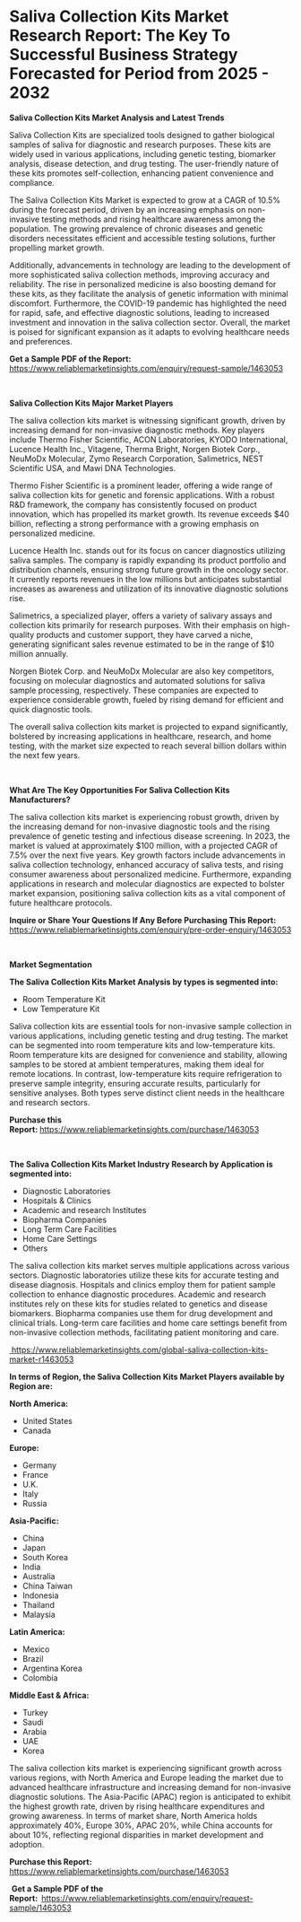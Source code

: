 <p><h1>Saliva Collection Kits Market Research Report: The Key To Successful Business Strategy Forecasted for Period from 2025 - 2032</h1></p><p><strong>Saliva Collection Kits Market Analysis and Latest Trends</strong></p>
<p><p>Saliva Collection Kits are specialized tools designed to gather biological samples of saliva for diagnostic and research purposes. These kits are widely used in various applications, including genetic testing, biomarker analysis, disease detection, and drug testing. The user-friendly nature of these kits promotes self-collection, enhancing patient convenience and compliance.</p><p>The Saliva Collection Kits Market is expected to grow at a CAGR of 10.5% during the forecast period, driven by an increasing emphasis on non-invasive testing methods and rising healthcare awareness among the population. The growing prevalence of chronic diseases and genetic disorders necessitates efficient and accessible testing solutions, further propelling market growth. </p><p>Additionally, advancements in technology are leading to the development of more sophisticated saliva collection methods, improving accuracy and reliability. The rise in personalized medicine is also boosting demand for these kits, as they facilitate the analysis of genetic information with minimal discomfort. Furthermore, the COVID-19 pandemic has highlighted the need for rapid, safe, and effective diagnostic solutions, leading to increased investment and innovation in the saliva collection sector. Overall, the market is poised for significant expansion as it adapts to evolving healthcare needs and preferences.</p></p>
<p><strong>Get a Sample PDF of the Report:&nbsp;</strong> <a href="https://www.reliablemarketinsights.com/enquiry/request-sample/1463053?utm_campaign=3520&utm_medium=2&utm_source=Github&utm_content=ia&utm_term=13042025&utm_id=saliva-collection-kits">https://www.reliablemarketinsights.com/enquiry/request-sample/1463053</a></p>
<p>&nbsp;</p>
<p><strong>Saliva Collection Kits Major Market Players</strong></p>
<p><p>The saliva collection kits market is witnessing significant growth, driven by increasing demand for non-invasive diagnostic methods. Key players include Thermo Fisher Scientific, ACON Laboratories, KYODO International, Lucence Health Inc., Vitagene, Therma Bright, Norgen Biotek Corp., NeuMoDx Molecular, Zymo Research Corporation, Salimetrics, NEST Scientific USA, and Mawi DNA Technologies.</p><p>Thermo Fisher Scientific is a prominent leader, offering a wide range of saliva collection kits for genetic and forensic applications. With a robust R&D framework, the company has consistently focused on product innovation, which has propelled its market growth. Its revenue exceeds $40 billion, reflecting a strong performance with a growing emphasis on personalized medicine.</p><p>Lucence Health Inc. stands out for its focus on cancer diagnostics utilizing saliva samples. The company is rapidly expanding its product portfolio and distribution channels, ensuring strong future growth in the oncology sector. It currently reports revenues in the low millions but anticipates substantial increases as awareness and utilization of its innovative diagnostic solutions rise.</p><p>Salimetrics, a specialized player, offers a variety of salivary assays and collection kits primarily for research purposes. With their emphasis on high-quality products and customer support, they have carved a niche, generating significant sales revenue estimated to be in the range of $10 million annually.</p><p>Norgen Biotek Corp. and NeuMoDx Molecular are also key competitors, focusing on molecular diagnostics and automated solutions for saliva sample processing, respectively. These companies are expected to experience considerable growth, fueled by rising demand for efficient and quick diagnostic tools.</p><p>The overall saliva collection kits market is projected to expand significantly, bolstered by increasing applications in healthcare, research, and home testing, with the market size expected to reach several billion dollars within the next few years.</p></p>
<p>&nbsp;</p>
<p><strong>What Are The Key Opportunities For Saliva Collection Kits Manufacturers?</strong></p>
<p><p>The saliva collection kits market is experiencing robust growth, driven by the increasing demand for non-invasive diagnostic tools and the rising prevalence of genetic testing and infectious disease screening. In 2023, the market is valued at approximately $100 million, with a projected CAGR of 7.5% over the next five years. Key growth factors include advancements in saliva collection technology, enhanced accuracy of saliva tests, and rising consumer awareness about personalized medicine. Furthermore, expanding applications in research and molecular diagnostics are expected to bolster market expansion, positioning saliva collection kits as a vital component of future healthcare protocols.</p></p>
<p><strong>Inquire or Share Your Questions If Any Before Purchasing This Report:</strong> <a href="https://www.reliablemarketinsights.com/enquiry/pre-order-enquiry/1463053?utm_campaign=3520&utm_medium=2&utm_source=Github&utm_content=ia&utm_term=13042025&utm_id=saliva-collection-kits">https://www.reliablemarketinsights.com/enquiry/pre-order-enquiry/1463053</a></p>
<p>&nbsp;</p>
<p><strong>Market Segmentation</strong></p>
<p><strong>The Saliva Collection Kits Market Analysis by types is segmented into:</strong></p>
<p><ul><li>Room Temperature Kit</li><li>Low Temperature Kit</li></ul></p>
<p><p>Saliva collection kits are essential tools for non-invasive sample collection in various applications, including genetic testing and drug testing. The market can be segmented into room temperature kits and low-temperature kits. Room temperature kits are designed for convenience and stability, allowing samples to be stored at ambient temperatures, making them ideal for remote locations. In contrast, low-temperature kits require refrigeration to preserve sample integrity, ensuring accurate results, particularly for sensitive analyses. Both types serve distinct client needs in the healthcare and research sectors.</p></p>
<p><strong>Purchase this Report:&nbsp;</strong><a href="https://www.reliablemarketinsights.com/purchase/1463053?utm_campaign=3520&utm_medium=2&utm_source=Github&utm_content=ia&utm_term=13042025&utm_id=saliva-collection-kits">https://www.reliablemarketinsights.com/purchase/1463053</a></p>
<p>&nbsp;</p>
<p><strong>The Saliva Collection Kits Market Industry Research by Application is segmented into:</strong></p>
<p><ul><li>Diagnostic Laboratories</li><li>Hospitals & Clinics</li><li>Academic and research Institutes</li><li>Biopharma Companies</li><li>Long Term Care Facilities</li><li>Home Care Settings</li><li>Others</li></ul></p>
<p><p>The saliva collection kits market serves multiple applications across various sectors. Diagnostic laboratories utilize these kits for accurate testing and disease diagnosis. Hospitals and clinics employ them for patient sample collection to enhance diagnostic procedures. Academic and research institutes rely on these kits for studies related to genetics and disease biomarkers. Biopharma companies use them for drug development and clinical trials. Long-term care facilities and home care settings benefit from non-invasive collection methods, facilitating patient monitoring and care.</p></p>
<p><a href="https://www.reliablemarketinsights.com/global-saliva-collection-kits-market-r1463053?utm_campaign=3520&utm_medium=2&utm_source=Github&utm_content=ia&utm_term=13042025&utm_id=saliva-collection-kits">&nbsp;https://www.reliablemarketinsights.com/global-saliva-collection-kits-market-r1463053</a></p>
<p><strong>In terms of Region, the Saliva Collection Kits Market Players available by Region are:</strong></p>
<p>
    <p> <strong> North America: </strong>
        <ul>
            <li>United States</li>
            <li>Canada</li>
        </ul>
        </p> 
    <p> <strong> Europe: </strong>
        <ul>
            <li>Germany</li>
            <li>France</li>
            <li>U.K.</li>
            <li>Italy</li>
            <li>Russia</li>
        </ul>
        </p> 
    <p> <strong> Asia-Pacific: </strong>
        <ul>
            <li>China</li>
            <li>Japan</li>
            <li>South Korea</li>
            <li>India</li>
            <li>Australia</li>
            <li>China Taiwan</li>
            <li>Indonesia</li>
            <li>Thailand</li>
            <li>Malaysia</li>
        </ul>
        </p> 
    <p> <strong> Latin America: </strong>
        <ul>
            <li>Mexico</li>
            <li>Brazil</li>
            <li>Argentina Korea</li>
            <li>Colombia</li>
        </ul>
        </p> 
    <p> <strong> Middle East & Africa: </strong>
        <ul>
            <li>Turkey</li>
            <li>Saudi</li>
            <li>Arabia</li>
            <li>UAE</li>
            <li>Korea</li>
        </ul>
    </p>
    </p>
<p><p>The saliva collection kits market is experiencing significant growth across various regions, with North America and Europe leading the market due to advanced healthcare infrastructure and increasing demand for non-invasive diagnostic solutions. The Asia-Pacific (APAC) region is anticipated to exhibit the highest growth rate, driven by rising healthcare expenditures and growing awareness. In terms of market share, North America holds approximately 40%, Europe 30%, APAC 20%, while China accounts for about 10%, reflecting regional disparities in market development and adoption.</p></p>
<p><strong>Purchase this Report: </strong><a href="https://www.reliablemarketinsights.com/purchase/1463053?utm_campaign=3520&utm_medium=2&utm_source=Github&utm_content=ia&utm_term=13042025&utm_id=saliva-collection-kits">https://www.reliablemarketinsights.com/purchase/1463053</a></p>
<p>&nbsp;<strong>Get a Sample PDF of the Report:&nbsp;&nbsp;</strong><a href="https://www.reliablemarketinsights.com/enquiry/request-sample/1463053?utm_campaign=3520&utm_medium=2&utm_source=Github&utm_content=ia&utm_term=13042025&utm_id=saliva-collection-kits">https://www.reliablemarketinsights.com/enquiry/request-sample/1463053</a></p>
<p><strong></strong></p>
<p><p></p><p></p><p></p></p>